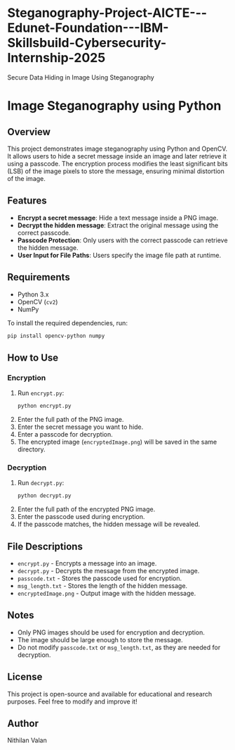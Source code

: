 # Steganography-Project-AICTE---Edunet-Foundation---IBM-Skillsbuild-Cybersecurity-Internship-2025
Secure Data Hiding in Image Using Steganography
# Image Steganography using Python

## Overview
This project demonstrates image steganography using Python and OpenCV. It allows users to hide a secret message inside an image and later retrieve it using a passcode. The encryption process modifies the least significant bits (LSB) of the image pixels to store the message, ensuring minimal distortion of the image.

## Features
- **Encrypt a secret message**: Hide a text message inside a PNG image.
- **Decrypt the hidden message**: Extract the original message using the correct passcode.
- **Passcode Protection**: Only users with the correct passcode can retrieve the hidden message.
- **User Input for File Paths**: Users specify the image file path at runtime.

## Requirements
- Python 3.x
- OpenCV (`cv2`)
- NumPy

To install the required dependencies, run:
```bash
pip install opencv-python numpy
```

## How to Use
### Encryption
1. Run `encrypt.py`:
   ```bash
   python encrypt.py
   ```
2. Enter the full path of the PNG image.
3. Enter the secret message you want to hide.
4. Enter a passcode for decryption.
5. The encrypted image (`encryptedImage.png`) will be saved in the same directory.

### Decryption
1. Run `decrypt.py`:
   ```bash
   python decrypt.py
   ```
2. Enter the full path of the encrypted PNG image.
3. Enter the passcode used during encryption.
4. If the passcode matches, the hidden message will be revealed.

## File Descriptions
- `encrypt.py` - Encrypts a message into an image.
- `decrypt.py` - Decrypts the message from the encrypted image.
- `passcode.txt` - Stores the passcode used for encryption.
- `msg_length.txt` - Stores the length of the hidden message.
- `encryptedImage.png` - Output image with the hidden message.

## Notes
- Only PNG images should be used for encryption and decryption.
- The image should be large enough to store the message.
- Do not modify `passcode.txt` or `msg_length.txt`, as they are needed for decryption.

## License
This project is open-source and available for educational and research purposes. Feel free to modify and improve it!

## Author
Nithilan Valan

